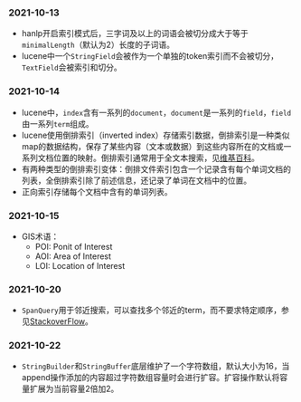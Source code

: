 ### 2021-10-13

- hanlp开启索引模式后，三字词及以上的词语会被切分成大于等于`minimalLength`（默认为2）长度的子词语。
- lucene中一个`StringField`会被作为一个单独的token索引而不会被切分，`TextField`会被索引和切分。

### 2021-10-14

- lucene中，`index`含有一系列的`document`，`document`是一系列的`field`，`field`由一系列`term`组成。
- lucene使用倒排索引（inverted index）存储索引数据，倒排索引是一种类似map的数据结构，保存了某些内容（文本或数据）到这些内容所在的文档或一系列文档位置的映射。倒排索引通常用于全文本搜索，见[维基百科](https://en.wikipedia.org/wiki/Inverted_index)。
- 有两种类型的倒排索引变体：倒排文件索引包含一个记录含有每个单词文档的列表，全倒排索引除了前述信息，还记录了单词在文档中的位置。
- 正向索引存储每个文档中含有的单词列表。

### 2021-10-15

- GIS术语：
    - POI: Ponit of Interest
    - AOI: Area of Interest
    - LOI: Location of Interest

### 2021-10-20

- `SpanQuery`用于邻近搜索，可以查找多个邻近的term，而不要求特定顺序，参见[StackoverFlow](https://stackoverflow.com/questions/744540/what-is-the-purpose-of-spanquery-in-lucene#:~:text=A%20span%20query%20is%20a%20query%20that%20returns,slides%20%28unfortunately%20in%20Powerpoint%29%20contain%20an%20example%3A%20http%3A%2F%2Fwww.cnlp.org%2Fapachecon2005%2FAdvancedLucene.ppt)。

### 2021-10-22

- `StringBuilder`和`StringBuffer`底层维护了一个字符数组，默认大小为16，当append操作添加的内容超过字符数组容量时会进行扩容。扩容操作默认将容量扩展为当前容量2倍加2。